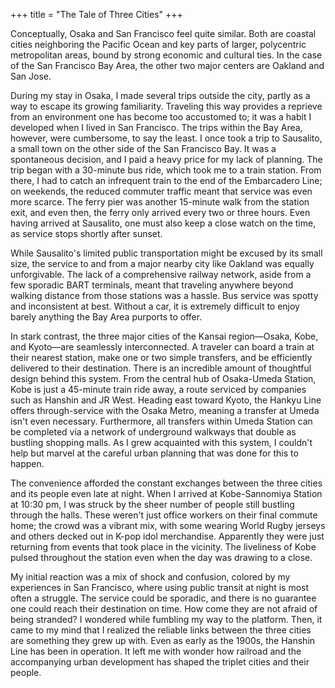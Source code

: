 +++
title = "The Tale of Three Cities"
+++

Conceptually, Osaka and San Francisco feel quite similar. Both are coastal cities neighboring the Pacific Ocean and key parts of larger, polycentric metropolitan areas, bound by strong economic and cultural ties. In the case of the San Francisco Bay Area, the other two major centers are Oakland and San Jose.

During my stay in Osaka, I made several trips outside the city, partly as a way to escape its growing familiarity. Traveling this way provides a reprieve from an environment one has become too accustomed to; it was a habit I developed when I lived in San Francisco. 
The trips within the Bay Area, however, were cumbersome, to say the least. I once took a trip to Sausalito, a small town on the other side of the San Francisco Bay. It was a spontaneous decision, and I paid a heavy price for my lack of planning. The trip began with a 30-minute bus ride, which took me to a train station. From there, I had to catch an infrequent train to the end of the Embarcadero Line; on weekends, the reduced commuter traffic meant that service was even more scarce. The ferry pier was another 15-minute walk from the station exit, and even then, the ferry only arrived every two or three hours. Even having arrived at Sausalito, one must also keep a close watch on the time, as service stops shortly after sunset. 

While Sausalito's limited public transportation might be excused by its small size, the service to and from a major nearby city like Oakland was equally unforgivable. The lack of a comprehensive railway network, aside from a few sporadic BART terminals, meant that traveling anywhere beyond walking distance from those stations was a hassle. Bus service was spotty and inconsistent at best. Without a car, it is extremely difficult to enjoy barely anything the Bay Area purports to offer. 

In stark contrast, the three major cities of the Kansai region—Osaka, Kobe, and Kyoto—are seamlessly interconnected. A traveler can board a train at their nearest station, make one or two simple transfers, and be efficiently delivered to their destination. There is an incredible amount of thoughtful design behind this system. From the central hub of Osaka-Umeda Station, Kobe is just a 45-minute train ride away, a route serviced by companies such as Hanshin and JR West. Heading east toward Kyoto, the Hankyu Line offers through-service with the Osaka Metro, meaning a transfer at Umeda isn't even necessary. Furthermore, all transfers within Umeda Station can be completed via a network of underground walkways that double as bustling shopping malls. As I grew acquainted with this system, I couldn't help but marvel at the careful urban planning that was done for this to happen.

The convenience afforded the constant exchanges between the three cities and its people even late at night. When I arrived at Kobe-Sannomiya Station at 10:30 pm, I was struck by the sheer number of people still bustling through the halls. These weren't just office workers on their final commute home; the crowd was a vibrant mix, with some wearing World Rugby jerseys and others decked out in K-pop idol merchandise. Apparently they were just returning from events that took place in the vicinity. The liveliness of Kobe pulsed throughout the station even when the day was drawing to a close.

My initial reaction was a mix of shock and confusion, colored by my experiences in San Francisco, where using public transit at night is most often a struggle. The service could be sporadic, and there is no guarantee one could reach their destination on time. How come they are not afraid of being stranded? I wondered while fumbling my way to the platform. Then, it came to my mind that I realized the reliable links between the three cities are something they grew up with. Even as early as the 1900s, the Hanshin Line has been in operation. It left me with wonder how railroad and the accompanying urban development has shaped the triplet cities and their people. 
